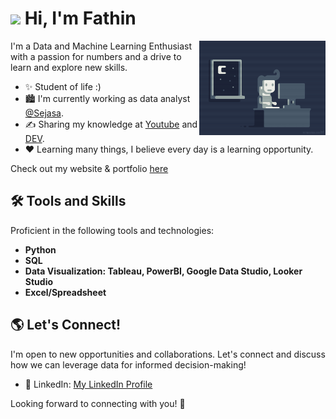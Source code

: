 <h1 class="flex"><img src="https://tva1.sinaimg.cn/large/e6c9d24egy1h1571l0uucg205k05egri.gif" width="32" />&nbsp;Hi, I'm Fathin</h1>

<!--image-->
<div>
  <img align="right" width="40%" src="https://github.com/fathinafiff/fathinafiff/blob/main/night-animation.gif">
</div>

I'm a Data and Machine Learning Enthusiast with a passion for numbers and a drive to learn and explore new skills.

- ✨ Student of life :)
- 🏙  I'm currently working as data analyst [@Sejasa](https://sejasa.com).
- ✍ Sharing my knowledge at [Youtube](https://www.youtube.com/@tinapyp) and [DEV](https://dev.to/fathinafiff).
- ❤ Learning many things, I believe every day is a learning opportunity.

Check out my website & portfolio [here](http://fathinafiff.github.io/)

## 🛠️ Tools and Skills

Proficient in the following tools and technologies:

- **Python**
- **SQL**
- **Data Visualization: Tableau, PowerBI, Google Data Studio, Looker Studio**
- **Excel/Spreadsheet**

## 🌎 Let's Connect!

I'm open to new opportunities and collaborations. Let's connect and discuss how we can leverage data for informed decision-making!

- 💼 LinkedIn: [My LinkedIn Profile](https://www.linkedin.com/in/fathinafiff)

Looking forward to connecting with you! 🌟
